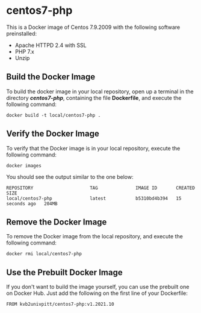 # centos7-php

This is a Docker image of Centos 7.9.2009 with the following software preinstalled:

- Apache HTTPD 2.4 with SSL
- PHP 7.x
- Unzip

## Build the Docker Image

To build the docker image in your local repository, open up a terminal in the directory ***centos7-php***, containing the file **Dockerfile**, and execute the following command:

```
docker build -t local/centos7-php .
```

## Verify the Docker Image

To verify that the Docker image is in your local repository, execute the following command:

```
docker images
```

You should see the output similar to the one below:

```
REPOSITORY                     TAG              IMAGE ID       CREATED          SIZE
local/centos7-php              latest           b5310bd4b394   15 seconds ago   204MB
```

## Remove the Docker Image

To remove the Docker image from the local repository, and execute the following command:

```
docker rmi local/centos7-php
```

## Use the Prebuilt Docker Image

If you don't want to build the image yourself, you can use the prebuilt one on Docker Hub.  Just add the following on the first line of your Dockerfile:

```docker
FROM kvb2univpitt/centos7-php:v1.2021.10
```
